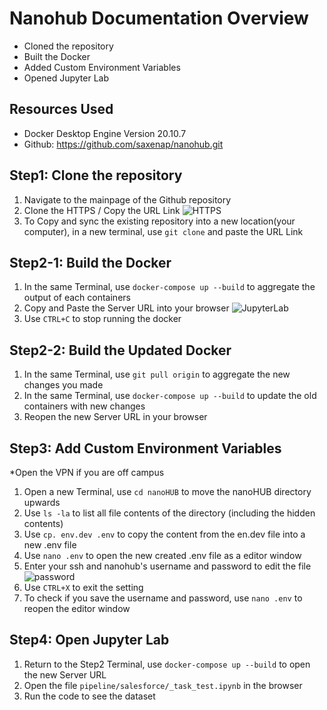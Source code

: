 # Nanohub Documentation Overview

* Cloned the repository
* Built the Docker
* Added Custom Environment Variables
* Opened Jupyter Lab

## Resources Used
* Docker Desktop Engine Version 20.10.7
* Github: https://github.com/saxenap/nanohub.git

## Step1: Clone the repository 
1. Navigate to the mainpage of the Github repository
2. Clone the HTTPS / Copy the URL Link
![HTTPS](https://user-images.githubusercontent.com/71523797/122682044-e6225a80-d1bc-11eb-970e-a1543f1cef23.png)
4. To Copy and sync the existing repository into a new location(your computer), in a new terminal, use `git clone` and paste the URL Link

## Step2-1: Build the Docker
1. In the same Terminal, use `docker-compose up --build` to aggregate the output of each containers
2. Copy and Paste the Server URL into your browser
![JupyterLab](https://user-images.githubusercontent.com/71523797/122682189-9db76c80-d1bd-11eb-8568-b8096a65a137.png)
5. Use `CTRL+C` to stop running the docker

## Step2-2: Build the Updated Docker 
1. In the same Terminal, use `git pull origin` to aggregate the new changes you made
2. In the same Terminal, use `docker-compose up --build` to update the old containers with new changes
3. Reopen the new Server URL in your browser 

## Step3: Add Custom Environment Variables
*Open the VPN if you are off campus
1. Open a new Terminal, use `cd nanoHUB` to move the nanoHUB directory upwards
2. Use `ls -la` to list all file contents of the directory (including the hidden contents)
3. Use `cp. env.dev .env` to copy the content from the en.dev file into a new .env file
4. Use `nano .env` to open the new created .env file as a editor window
5. Enter your ssh and nanohub's username and password to edit the file
![password](https://user-images.githubusercontent.com/71523797/122682485-34d0f400-d1bf-11eb-9996-e4ce05d7a87f.png)
6. Use `CTRL+X` to exit the setting
7. To check if you save the username and password, use `nano .env` to reopen the editor window

## Step4: Open Jupyter Lab
1. Return to the Step2 Terminal, use `docker-compose up --build` to open the new Server URL
2. Open the file `pipeline/salesforce/_task_test.ipynb` in the browser
3. Run the code to see the dataset 








